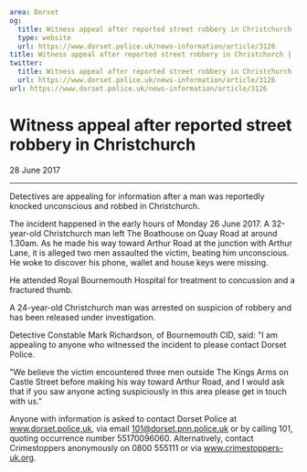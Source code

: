 ```yaml
area: Dorset
og:
  title: Witness appeal after reported street robbery in Christchurch
  type: website
  url: https://www.dorset.police.uk/news-information/article/3126
title: Witness appeal after reported street robbery in Christchurch |
twitter:
  title: Witness appeal after reported street robbery in Christchurch
  url: https://www.dorset.police.uk/news-information/article/3126
url: https://www.dorset.police.uk/news-information/article/3126
```

# Witness appeal after reported street robbery in Christchurch

28 June 2017

* * *

Detectives are appealing for information after a man was reportedly knocked unconscious and robbed in Christchurch.

The incident happened in the early hours of Monday 26 June 2017. A 32-year-old Christchurch man left The Boathouse on Quay Road at around 1.30am. As he made his way toward Arthur Road at the junction with Arthur Lane, it is alleged two men assaulted the victim, beating him unconscious. He woke to discover his phone, wallet and house keys were missing.

He attended Royal Bournemouth Hospital for treatment to concussion and a fractured thumb.

A 24-year-old Christchurch man was arrested on suspicion of robbery and has been released under investigation.

Detective Constable Mark Richardson, of Bournemouth CID, said: "I am appealing to anyone who witnessed the incident to please contact Dorset Police.

"We believe the victim encountered three men outside The Kings Arms on Castle Street before making his way toward Arthur Road, and I would ask that if you saw anyone acting suspiciously in this area please get in touch with us."

Anyone with information is asked to contact Dorset Police at www.dorset.police,uk, via email 101@dorset.pnn.police.uk or by calling 101, quoting occurrence number 55170096060. Alternatively, contact Crimestoppers anonymously on 0800 555111 or via www.crimestoppers-uk.org.
